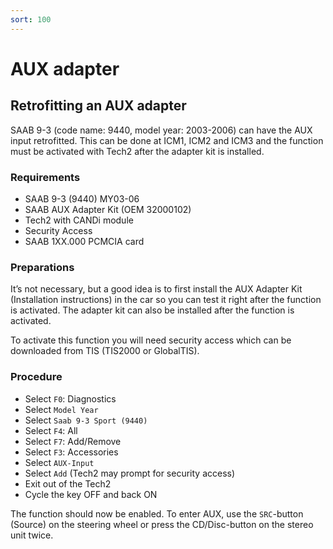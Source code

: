 ```yaml
---
sort: 100
---
```


# AUX adapter

## Retrofitting an AUX adapter

SAAB 9-3 (code name: 9440, model year: 2003-2006) can have the AUX input retrofitted. This can be done at ICM1, ICM2 and ICM3 and the function must be activated with Tech2 after the adapter kit is installed.

### Requirements

- SAAB 9-3 (9440) MY03-06
- SAAB AUX Adapter Kit (OEM 32000102)
- Tech2 with CANDi module
- Security Access
- SAAB 1XX.000 PCMCIA card

### Preparations

It’s not necessary, but a good idea is to first install the AUX Adapter Kit (Installation instructions) in the car so you can test it right after the function is activated. The adapter kit can also be installed after the function is activated.

To activate this function you will need security access which can be downloaded from TIS (TIS2000 or GlobalTIS).

### Procedure

- Select `F0`: Diagnostics
- Select `Model Year`
- Select `Saab 9-3 Sport (9440)`
- Select `F4`: All
- Select `F7`: Add/Remove
- Select `F3`: Accessories
- Select `AUX-Input`
- Select `Add` (Tech2 may prompt for security access)
- Exit out of the Tech2
- Cycle the key OFF and back ON

The function should now be enabled. To enter AUX, use the `SRC`-button (Source) on the steering wheel or press the CD/Disc-button on the stereo unit twice.
